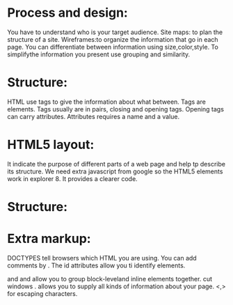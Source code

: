 # Process and design:
You have to understand who is your target audience.
Site maps: to plan the structure of a site.
Wireframes:to organize the information that go in each page.
You can differentiate between information using size,color,style.
To simplifythe information you present use grouping and similarity.

# Structure:
HTML use tags to give the information about what between.
Tags are elements.
Tags usually are in pairs,  closing and opening tags.
Opening tags can carry attributes.
Attributes requires a name and a value.

 # HTML5 layout:
 It indicate the purpose of different parts of a web page and help tp describe its structure.
 We need extra javascript from google so the HTML5 elements work in explorer 8.
 It provides a clearer code.
 # Structure:

# Extra markup: 
 DOCTYPES tell browsers which HTML you are using.
 You can add comments by <!-- and -->.
 The id attributes allow you ti identify elements.
 <div> and and <span> allow you to group block-leveland inline elements together.
<iframes> cut windows .
 <meta> allows you to supply all kinds of information about your page.
 <,> for escaping characters.






